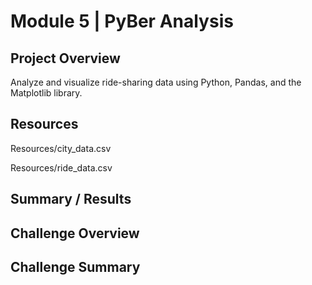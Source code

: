 # Module 5 | PyBer Analysis

## Project Overview
Analyze and visualize ride-sharing data using Python, Pandas, and the Matplotlib library.

## Resources
Resources/city_data.csv

Resources/ride_data.csv

## Summary / Results


## Challenge Overview

## Challenge Summary
